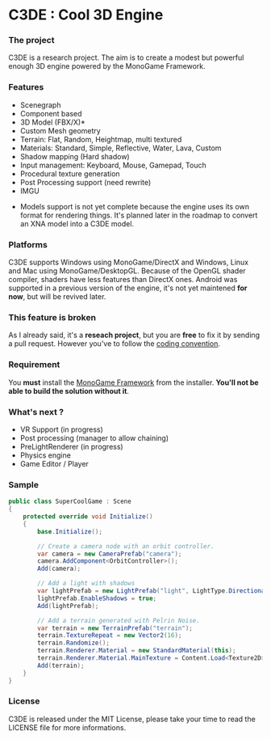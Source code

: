 C3DE : Cool 3D Engine
=====================

### The project
C3DE is a research project. The aim is to create a modest but powerful enough 3D engine powered by the MonoGame Framework.

### Features
- Scenegraph
- Component based
- 3D Model (FBX/X)*
- Custom Mesh geometry
- Terrain: Flat, Random, Heightmap, multi textured
- Materials: Standard, Simple, Reflective, Water, Lava, Custom
- Shadow mapping (Hard shadow)
- Input management: Keyboard, Mouse, Gamepad, Touch
- Procedural texture generation
- Post Processing support (need rewrite)
- IMGU

* Models support is not yet complete because the engine uses its own format for rendering things. It's planned later in the roadmap to convert an XNA model into a C3DE model.

### Platforms
C3DE supports Windows using MonoGame/DirectX and Windows, Linux and Mac using MonoGame/DesktopGL. Because of the OpenGL shader compiler, shaders have less features than DirectX ones.
Android was supported in a previous version of the engine, it's not yet maintened **for now**, but will be revived later.

### This feature is broken
As I already said, it's a **reseach project**, but you are **free** to fix it by sending a pull request. However you've to follow the [coding convention](https://msdn.microsoft.com/en-US/library/ff926074.aspx). 

### Requirement
You **must** install the [MonoGame Framework](http://www.monogame.net/downloads/) from the installer. **You'll not be able to build the solution without it**.

### What's next ?
- VR Support (in progress)
- Post processing (manager to allow chaining)
- PreLightRenderer (in progress)
- Physics engine
- Game Editor / Player

### Sample

```C#
public class SuperCoolGame : Scene
{
	protected override void Initialize()
    {
        base.Initialize();

        // Create a camera node with an orbit controller.
        var camera = new CameraPrefab("camera");
        camera.AddComponent<OrbitController>();
		Add(camera);

        // Add a light with shadows
        var lightPrefab = new LightPrefab("light", LightType.Directional);
        lightPrefab.EnableShadows = true;
		Add(lightPrefab);

        // Add a terrain generated with Pelrin Noise.
        var terrain = new TerrainPrefab("terrain");
        terrain.TextureRepeat = new Vector2(16);
        terrain.Randomize();
        terrain.Renderer.Material = new StandardMaterial(this);
        terrain.Renderer.Material.MainTexture = Content.Load<Texture2D>("Textures/terrain");
		Add(terrain);
    }
}
```
### License
C3DE is released under the MIT License, please take your time to read the LICENSE file for more informations.
